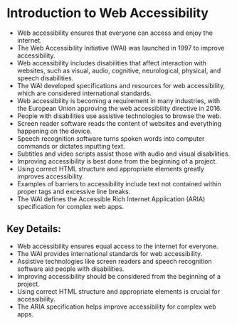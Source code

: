 # Introduction to Web Accessibility

- Web accessibility ensures that everyone can access and enjoy the internet.
- The Web Accessibility Initiative (WAI) was launched in 1997 to improve accessibility.
- Web accessibility includes disabilities that affect interaction with websites, such as visual, audio, cognitive, neurological, physical, and speech disabilities.
- The WAI developed specifications and resources for web accessibility, which are considered international standards.
- Web accessibility is becoming a requirement in many industries, with the European Union approving the web accessibility directive in 2016.
- People with disabilities use assistive technologies to browse the web.
- Screen reader software reads the content of websites and everything happening on the device.
- Speech recognition software turns spoken words into computer commands or dictates inputting text.
- Subtitles and video scripts assist those with audio and visual disabilities.
- Improving accessibility is best done from the beginning of a project.
- Using correct HTML structure and appropriate elements greatly improves accessibility.
- Examples of barriers to accessibility include text not contained within proper tags and excessive line breaks.
- The WAI defines the Accessible Rich Internet Application (ARIA) specification for complex web apps.

## Key Details:

- Web accessibility ensures equal access to the internet for everyone.
- The WAI provides international standards for web accessibility.
- Assistive technologies like screen readers and speech recognition software aid people with disabilities.
- Improving accessibility should be considered from the beginning of a project.
- Using correct HTML structure and appropriate elements is crucial for accessibility.
- The ARIA specification helps improve accessibility for complex web apps.